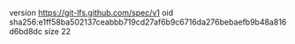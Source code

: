 version https://git-lfs.github.com/spec/v1
oid sha256:e1ff58ba502137ceabbb719cd27af6b9c6716da276bebaefb9b48a816d6bd8dc
size 22

